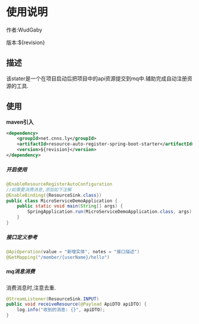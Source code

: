 # 使用说明

作者:WudGaby

版本:${revision}



## 描述

该stater是一个在项目启动后把项目中的api资源提交到mq中.辅助完成自动注册资源的工具.



## 使用

**maven引入**

```xml
<dependency>
    <groupId>net.cnns.ly</groupId>
    <artifactId>resource-auto-register-spring-boot-starter</artifactId>
    <version>${revision}</version>
</dependency>
```



##### 开启使用

```java
@EnableResourceRegisterAutoConfiguration
//如需要消费消息,添加如下注解
@EnableBinding({ResourceSink.class})
public class MicroServiceDemoApplication {
    public static void main(String[] args) {
        SpringApplication.run(MicroServiceDemoApplication.class, args);
    }
}
```



##### 接口定义参考

```java
@ApiOperation(value = "新增实体", notes = "接口描述")
@GetMapping("/member/{userName}/hello")
```



##### mq消息消费

消费消息时,注意去重.

```java
@StreamListener(ResourceSink.INPUT)
public void receiveResource(@Payload ApiDTO apiDTO) {
    log.info("收到的消息: {}", apiDTO);
}
```

